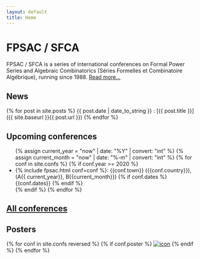 ```yaml
---
layout: default
title: Home
---
```


# FPSAC / SFCA

FPSAC / SFCA is a series of international conferences on Formal Power
Series and Algebraic Combinatorics (Séries Formelles et Combinatoire
Algébrique), running since 1988. [Read more...](about)

## News

{% for post in site.posts %}
{{ post.date | date_to_string }}
: [{{ post.title }}]({{ site.baseurl }}{{ post.url }})
{% endfor %}

## Upcoming conferences

<ul>
  {% assign current_year  = "now" | date: "%Y" | convert: "int" %}
  {% assign current_month = "now" | date: "%-m" | convert: "int" %}
  {% for conf in site.confs %}
    {% if conf.year >= 2020 %}
      <li>{% include fpsac.html conf=conf %}:
        {{conf.town}} ({{conf.country}}), (A{{ current_year}}, B{{current_month}})
        {% if conf.dates %} {{conf.dates}} {% endif %}
      </li>
    {% endif %}
  {% endfor %}
</ul>

## [All conferences](confs)

## Posters

<div>
{% for conf in site.confs reversed %}
  {% if conf.poster %}
    <a href="{{ conf.url }}"><img class="posterarray" src="{{site.baseurl}}/public/thumbnails/{{conf.poster}}" alt="icon"></a>
  {% endif %}
{% endfor %}
</div>

